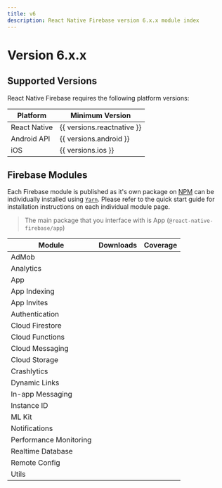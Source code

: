 ```yaml
---
title: v6
description: React Native Firebase version 6.x.x module index 
---
```


# Version 6.x.x

## Supported Versions

React Native Firebase requires the following platform versions: 

| Platform                                                     | Minimum Version            | 
|--------------------------------------------------------------|----------------------------|
| React Native                                                 | {{ versions.reactnative }} |
| Android API                                                  | {{ versions.android }}     |
| iOS                                                          | {{ versions.ios }}         |

## Firebase Modules

Each Firebase module is published as it's own package on [NPM](https://www.npmjs.com/) can be
individually installed using [`Yarn`](https://yarnpkg.com/lang/en/). Please refer to the quick start guide
for installation instructions on each individual module page.
 
> The main package that you interface with is <Anchor version href="/app">App</Anchor> (`@react-native-firebase/app`)

| Module                                                       | Downloads | Coverage |
|--------------------------------------------------------------|-----------|----------|
| <Anchor version href="/admob">AdMob</Anchor>                 |           |          |
| <Anchor version href="/analytics">Analytics</Anchor>         |           |          |
| <Anchor version href="/app">App</Anchor>                     |           |          |
| <Anchor version href="/indexing">App Indexing</Anchor>       |           |          |
| <Anchor version href="/invites">App Invites</Anchor>         |           |          |
| <Anchor version href="/auth">Authentication</Anchor>         |           |          |
| <Anchor version href="/firestore">Cloud Firestore</Anchor>   |           |          |
| <Anchor version href="/functions">Cloud Functions</Anchor>   |           |          |
| <Anchor version href="/messaging">Cloud Messaging</Anchor>   |           |          |
| <Anchor version href="/storage">Cloud Storage</Anchor>       |           |          |
| <Anchor version href="/crashlytics">Crashlytics</Anchor>     |           |          |
| <Anchor version href="/links">Dynamic Links</Anchor>         |           |          |
| <Anchor version href="/fiam">In-app Messaging</Anchor>       |           |          |
| <Anchor version href="/iid">Instance ID</Anchor>             |           |          |
| <Anchor version href="/mlkit">ML Kit</Anchor>                |           |          |
| <Anchor version href="/notifications">Notifications</Anchor> |           |          |
| <Anchor version href="/perf">Performance Monitoring</Anchor> |           |          |
| <Anchor version href="/database">Realtime Database</Anchor>  |           |          |
| <Anchor version href="/config">Remote Config</Anchor>        |           |          |
| <Anchor version href="/utils">Utils</Anchor>                 |           |          |
